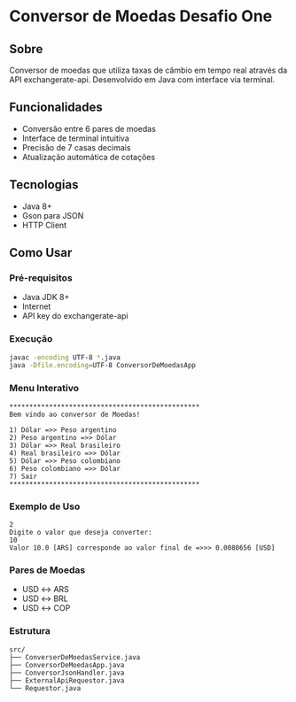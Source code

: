 # Conversor de Moedas Desafio One

## Sobre
Conversor de moedas que utiliza taxas de câmbio em tempo real através da API exchangerate-api. Desenvolvido em Java com interface via terminal.

## Funcionalidades
- Conversão entre 6 pares de moedas
- Interface de terminal intuitiva
- Precisão de 7 casas decimais
- Atualização automática de cotações

## Tecnologias
- Java 8+
- Gson para JSON
- HTTP Client

## Como Usar

### Pré-requisitos
- Java JDK 8+
- Internet
- API key do exchangerate-api

### Execução
```bash
javac -encoding UTF-8 *.java
java -Dfile.encoding=UTF-8 ConversorDeMoedasApp
```
### Menu Interativo
```
************************************************ 
Bem vindo ao conversor de Moedas!

1) Dólar =>> Peso argentino
2) Peso argentino =>> Dólar
3) Dólar =>> Real brasileiro
4) Real brasileiro =>> Dólar
5) Dólar =>> Peso colombiano
6) Peso colombiano =>> Dólar
7) Sair
************************************************
```
### Exemplo de Uso
```
2
Digite o valor que deseja converter:
10
Valor 10.0 [ARS] corresponde ao valor final de =>>> 0.0080656 [USD]
```

### Pares de Moedas
- USD ↔ ARS
- USD ↔ BRL
- USD ↔ COP

### Estrutura
```
src/
├── ConverserDeMoedasService.java
├── ConversorDeMoedasApp.java
├── ConversorJsonHandler.java
├── ExternalApiRequestor.java
└── Requestor.java
```